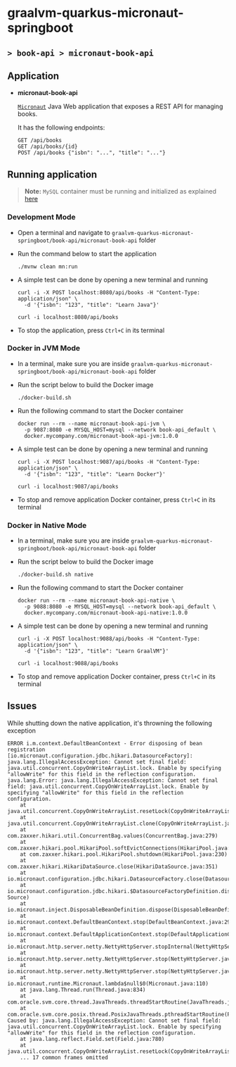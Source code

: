 # graalvm-quarkus-micronaut-springboot
## `> book-api > micronaut-book-api`

## Application

- **micronaut-book-api**

  [`Micronaut`](https://micronaut.io/) Java Web application that exposes a REST API for managing books.

  It has the following endpoints:
  ```
  GET /api/books
  GET /api/books/{id}
  POST /api/books {"isbn": "...", "title": "..."}
  ```

## Running application

> **Note:** `MySQL` container must be running and initialized as explained [here](https://github.com/ivangfr/graalvm-quarkus-micronaut-springboot/tree/master/book-api#start-environment)

### Development Mode

- Open a terminal and navigate to `graalvm-quarkus-micronaut-springboot/book-api/micronaut-book-api` folder

- Run the command below to start the application
  ```
  ./mvnw clean mn:run
  ```

- A simple test can be done by opening a new terminal and running
  ```
  curl -i -X POST localhost:8080/api/books -H "Content-Type: application/json" \
    -d '{"isbn": "123", "title": "Learn Java"}'
  
  curl -i localhost:8080/api/books
  ```

- To stop the application, press `Ctrl+C` in its terminal

### Docker in JVM Mode

- In a terminal, make sure you are inside `graalvm-quarkus-micronaut-springboot/book-api/micronaut-book-api` folder

- Run the script below to build the Docker image
  ```
  ./docker-build.sh
  ```

- Run the following command to start the Docker container
  ```
  docker run --rm --name micronaut-book-api-jvm \
    -p 9087:8080 -e MYSQL_HOST=mysql --network book-api_default \
    docker.mycompany.com/micronaut-book-api-jvm:1.0.0
  ```

- A simple test can be done by opening a new terminal and running
  ```
  curl -i -X POST localhost:9087/api/books -H "Content-Type: application/json" \
    -d '{"isbn": "123", "title": "Learn Docker"}'
  
  curl -i localhost:9087/api/books
  ```

- To stop and remove application Docker container, press `Ctrl+C` in its terminal

### Docker in Native Mode

- In a terminal, make sure you are inside `graalvm-quarkus-micronaut-springboot/book-api/micronaut-book-api` folder

- Run the script below to build the Docker image
  ```
  ./docker-build.sh native
  ```

- Run the following command to start the Docker container
  ```
  docker run --rm --name micronaut-book-api-native \
    -p 9088:8080 -e MYSQL_HOST=mysql --network book-api_default \
    docker.mycompany.com/micronaut-book-api-native:1.0.0
  ```

- A simple test can be done by opening a new terminal and running
  ```
  curl -i -X POST localhost:9088/api/books -H "Content-Type: application/json" \
    -d '{"isbn": "123", "title": "Learn GraalVM"}'
  
  curl -i localhost:9088/api/books
  ```

- To stop and remove application Docker container, press `Ctrl+C` in its terminal

## Issues

While shutting down the native application, it's throwning the following exception
```
ERROR i.m.context.DefaultBeanContext - Error disposing of bean registration [io.micronaut.configuration.jdbc.hikari.DatasourceFactory]: java.lang.IllegalAccessException: Cannot set final field: java.util.concurrent.CopyOnWriteArrayList.lock. Enable by specifying "allowWrite" for this field in the reflection configuration.
java.lang.Error: java.lang.IllegalAccessException: Cannot set final field: java.util.concurrent.CopyOnWriteArrayList.lock. Enable by specifying "allowWrite" for this field in the reflection configuration.
	at java.util.concurrent.CopyOnWriteArrayList.resetLock(CopyOnWriteArrayList.java:1607)
	at java.util.concurrent.CopyOnWriteArrayList.clone(CopyOnWriteArrayList.java:301)
	at com.zaxxer.hikari.util.ConcurrentBag.values(ConcurrentBag.java:279)
	at com.zaxxer.hikari.pool.HikariPool.softEvictConnections(HikariPool.java:382)
	at com.zaxxer.hikari.pool.HikariPool.shutdown(HikariPool.java:230)
	at com.zaxxer.hikari.HikariDataSource.close(HikariDataSource.java:351)
	at io.micronaut.configuration.jdbc.hikari.DatasourceFactory.close(DatasourceFactory.java:96)
	at io.micronaut.configuration.jdbc.hikari.$DatasourceFactoryDefinition.dispose(Unknown Source)
	at io.micronaut.inject.DisposableBeanDefinition.dispose(DisposableBeanDefinition.java:41)
	at io.micronaut.context.DefaultBeanContext.stop(DefaultBeanContext.java:290)
	at io.micronaut.context.DefaultApplicationContext.stop(DefaultApplicationContext.java:171)
	at io.micronaut.http.server.netty.NettyHttpServer.stopInternal(NettyHttpServer.java:530)
	at io.micronaut.http.server.netty.NettyHttpServer.stop(NettyHttpServer.java:365)
	at io.micronaut.http.server.netty.NettyHttpServer.stop(NettyHttpServer.java:110)
	at io.micronaut.runtime.Micronaut.lambda$null$0(Micronaut.java:110)
	at java.lang.Thread.run(Thread.java:834)
	at com.oracle.svm.core.thread.JavaThreads.threadStartRoutine(JavaThreads.java:519)
	at com.oracle.svm.core.posix.thread.PosixJavaThreads.pthreadStartRoutine(PosixJavaThreads.java:192)
Caused by: java.lang.IllegalAccessException: Cannot set final field: java.util.concurrent.CopyOnWriteArrayList.lock. Enable by specifying "allowWrite" for this field in the reflection configuration.
	at java.lang.reflect.Field.set(Field.java:780)
	at java.util.concurrent.CopyOnWriteArrayList.resetLock(CopyOnWriteArrayList.java:1605)
	... 17 common frames omitted
```